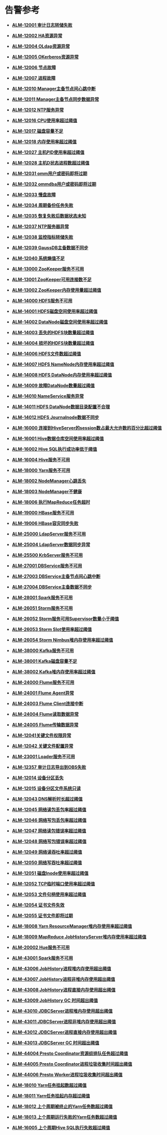 # 告警参考<a name="ZH-CN_TOPIC_0191883063"></a>

-   **[ALM-12001 审计日志转储失败](ALM-12001-审计日志转储失败.md)**  

-   **[ALM-12002 HA资源异常](ALM-12002-HA资源异常.md)**  

-   **[ALM-12004 OLdap资源异常](ALM-12004-OLdap资源异常.md)**  

-   **[ALM-12005 OKerberos资源异常](ALM-12005-OKerberos资源异常.md)**  

-   **[ALM-12006 节点故障](ALM-12006-节点故障.md)**  

-   **[ALM-12007 进程故障](ALM-12007-进程故障.md)**  

-   **[ALM-12010 Manager主备节点间心跳中断](ALM-12010-Manager主备节点间心跳中断.md)**  

-   **[ALM-12011 Manager主备节点同步数据异常](ALM-12011-Manager主备节点同步数据异常.md)**  

-   **[ALM-12012 NTP服务异常](ALM-12012-NTP服务异常.md)**  

-   **[ALM-12016 CPU使用率超过阈值](ALM-12016-CPU使用率超过阈值.md)**  

-   **[ALM-12017 磁盘容量不足](ALM-12017-磁盘容量不足.md)**  

-   **[ALM-12018 内存使用率超过阈值](ALM-12018-内存使用率超过阈值.md)**  

-   **[ALM-12027 主机PID使用率超过阈值](ALM-12027-主机PID使用率超过阈值.md)**  

-   **[ALM-12028 主机D状态进程数超过阈值](ALM-12028-主机D状态进程数超过阈值.md)**  

-   **[ALM-12031 omm用户或密码即将过期](ALM-12031-omm用户或密码即将过期.md)**  

-   **[ALM-12032 ommdba用户或密码即将过期](ALM-12032-ommdba用户或密码即将过期.md)**  

-   **[ALM-12033 慢盘故障](ALM-12033-慢盘故障.md)**  

-   **[ALM-12034 周期备份任务失败](ALM-12034-周期备份任务失败.md)**  

-   **[ALM-12035 恢复失败后数据状态未知](ALM-12035-恢复失败后数据状态未知.md)**  

-   **[ALM-12037 NTP服务器异常](ALM-12037-NTP服务器异常.md)**  

-   **[ALM-12038 监控指标转储失败](ALM-12038-监控指标转储失败.md)**  

-   **[ALM-12039 GaussDB主备数据不同步](ALM-12039-GaussDB主备数据不同步.md)**  

-   **[ALM-12040 系统熵值不足](ALM-12040-系统熵值不足.md)**  

-   **[ALM-13000 ZooKeeper服务不可用](ALM-13000-ZooKeeper服务不可用.md)**  

-   **[ALM-13001 ZooKeeper可用连接数不足](ALM-13001-ZooKeeper可用连接数不足.md)**  

-   **[ALM-13002 ZooKeeper内存使用量超过阈值](ALM-13002-ZooKeeper内存使用量超过阈值.md)**  

-   **[ALM-14000 HDFS服务不可用](ALM-14000-HDFS服务不可用.md)**  

-   **[ALM-14001 HDFS磁盘空间使用率超过阈值](ALM-14001-HDFS磁盘空间使用率超过阈值.md)**  

-   **[ALM-14002 DataNode磁盘空间使用率超过阈值](ALM-14002-DataNode磁盘空间使用率超过阈值.md)**  

-   **[ALM-14003 丢失的HDFS块数量超过阈值](ALM-14003-丢失的HDFS块数量超过阈值.md)**  

-   **[ALM-14004 损坏的HDFS块数量超过阈值](ALM-14004-损坏的HDFS块数量超过阈值.md)**  

-   **[ALM-14006 HDFS文件数超过阈值](ALM-14006-HDFS文件数超过阈值.md)**  

-   **[ALM-14007 HDFS NameNode内存使用率超过阈值](ALM-14007-HDFS-NameNode内存使用率超过阈值.md)**  

-   **[ALM-14008 HDFS DataNode内存使用率超过阈值](ALM-14008-HDFS-DataNode内存使用率超过阈值.md)**  

-   **[ALM-14009 故障DataNode数量超过阈值](ALM-14009-故障DataNode数量超过阈值.md)**  

-   **[ALM-14010 NameService服务异常](ALM-14010-NameService服务异常.md)**  

-   **[ALM-14011 HDFS DataNode数据目录配置不合理](ALM-14011-HDFS-DataNode数据目录配置不合理.md)**  

-   **[ALM-14012 HDFS Journalnode数据不同步](ALM-14012-HDFS-Journalnode数据不同步.md)**  

-   **[ALM-16000 连接到HiveServer的session数占最大允许数的百分比超过阈值](ALM-16000-连接到HiveServer的session数占最大允许数的百分比超过阈值.md)**  

-   **[ALM-16001 Hive数据仓库空间使用率超过阈值](ALM-16001-Hive数据仓库空间使用率超过阈值.md)**  

-   **[ALM-16002 Hive SQL执行成功率低于阈值](ALM-16002-Hive-SQL执行成功率低于阈值.md)**  

-   **[ALM-16004 Hive服务不可用](ALM-16004-Hive服务不可用.md)**  

-   **[ALM-18000 Yarn服务不可用](ALM-18000-Yarn服务不可用.md)**  

-   **[ALM-18002 NodeManager心跳丢失](ALM-18002-NodeManager心跳丢失.md)**  

-   **[ALM-18003 NodeManager不健康](ALM-18003-NodeManager不健康.md)**  

-   **[ALM-18006 执行MapReduce任务超时](ALM-18006-执行MapReduce任务超时.md)**  

-   **[ALM-19000 HBase服务不可用](ALM-19000-HBase服务不可用.md)**  

-   **[ALM-19006 HBase容灾同步失败](ALM-19006-HBase容灾同步失败.md)**  

-   **[ALM-25000 LdapServer服务不可用](ALM-25000-LdapServer服务不可用.md)**  

-   **[ALM-25004 LdapServer数据同步异常](ALM-25004-LdapServer数据同步异常.md)**  

-   **[ALM-25500 KrbServer服务不可用](ALM-25500-KrbServer服务不可用.md)**  

-   **[ALM-27001 DBService服务不可用](ALM-27001-DBService服务不可用.md)**  

-   **[ALM-27003 DBService主备节点间心跳中断](ALM-27003-DBService主备节点间心跳中断.md)**  

-   **[ALM-27004 DBService主备数据不同步](ALM-27004-DBService主备数据不同步.md)**  

-   **[ALM-28001 Spark服务不可用](ALM-28001-Spark服务不可用.md)**  

-   **[ALM-26051 Storm服务不可用](ALM-26051-Storm服务不可用.md)**  

-   **[ALM-26052 Storm服务可用Supervisor数量小于阈值](ALM-26052-Storm服务可用Supervisor数量小于阈值.md)**  

-   **[ALM-26053 Storm Slot使用率超过阈值](ALM-26053-Storm-Slot使用率超过阈值.md)**  

-   **[ALM-26054 Storm Nimbus堆内存使用率超过阈值](ALM-26054-Storm-Nimbus堆内存使用率超过阈值.md)**  

-   **[ALM-38000 Kafka服务不可用](ALM-38000-Kafka服务不可用.md)**  

-   **[ALM-38001 Kafka磁盘容量不足](ALM-38001-Kafka磁盘容量不足.md)**  

-   **[ALM-38002 Kafka堆内存使用率超过阈值](ALM-38002-Kafka堆内存使用率超过阈值.md)**  

-   **[ALM-24000 Flume服务不可用](ALM-24000-Flume服务不可用.md)**  

-   **[ALM-24001 Flume Agent异常](ALM-24001-Flume-Agent异常.md)**  

-   **[ALM-24003 Flume Client连接中断](ALM-24003-Flume-Client连接中断.md)**  

-   **[ALM-24004 Flume读取数据异常](ALM-24004-Flume读取数据异常.md)**  

-   **[ALM-24005 Flume传输数据异常](ALM-24005-Flume传输数据异常.md)**  

-   **[ALM-12041关键文件权限异常](ALM-12041关键文件权限异常.md)**  

-   **[ALM-12042 关键文件配置异常](ALM-12042-关键文件配置异常.md)**  

-   **[ALM-23001 Loader服务不可用](ALM-23001-Loader服务不可用.md)**  

-   **[ALM-12357 审计日志导出到OBS失败](ALM-12357-审计日志导出到OBS失败.md)**  

-   **[ALM-12014 设备分区丢失](ALM-12014-设备分区丢失.md)**  

-   **[ALM-12015 设备分区文件系统只读](ALM-12015-设备分区文件系统只读.md)**  

-   **[ALM-12043 DNS解析时长超过阈值](ALM-12043-DNS解析时长超过阈值.md)**  

-   **[ALM-12045 网络读包丢包率超过阈值](ALM-12045-网络读包丢包率超过阈值.md)**  

-   **[ALM-12046 网络写包丢包率超过阈值](ALM-12046-网络写包丢包率超过阈值.md)**  

-   **[ALM-12047 网络读包错误率超过阈值](ALM-12047-网络读包错误率超过阈值.md)**  

-   **[ALM-12048 网络写包错误率超过阈值](ALM-12048-网络写包错误率超过阈值.md)**  

-   **[ALM-12049 网络读吞吐率超过阈值](ALM-12049-网络读吞吐率超过阈值.md)**  

-   **[ALM-12050 网络写吞吐率超过阈值](ALM-12050-网络写吞吐率超过阈值.md)**  

-   **[ALM-12051 磁盘Inode使用率超过阈值](ALM-12051-磁盘Inode使用率超过阈值.md)**  

-   **[ALM-12052 TCP临时端口使用率超过阈值](ALM-12052-TCP临时端口使用率超过阈值.md)**  

-   **[ALM-12053 文件句柄使用率超过阈值](ALM-12053-文件句柄使用率超过阈值.md)**  

-   **[ALM-12054 证书文件失效](ALM-12054-证书文件失效.md)**  

-   **[ALM-12055 证书文件即将过期](ALM-12055-证书文件即将过期.md)**  

-   **[ALM-18008 Yarn ResourceManager堆内存使用率超过阈值](ALM-18008-Yarn-ResourceManager堆内存使用率超过阈值.md)**  

-   **[ALM-18009 MapReduce JobHistoryServer堆内存使用率超过阈值](ALM-18009-MapReduce-JobHistoryServer堆内存使用率超过阈值.md)**  

-   **[ALM-20002 Hue服务不可用](ALM-20002-Hue服务不可用.md)**  

-   **[ALM-43001 Spark服务不可用](ALM-43001-Spark服务不可用.md)**  

-   **[ALM-43006 JobHistory进程堆内存使用超出阈值](ALM-43006-JobHistory进程堆内存使用超出阈值.md)**  

-   **[ALM-43007 JobHistory进程非堆内存使用超出阈值](ALM-43007-JobHistory进程非堆内存使用超出阈值.md)**  

-   **[ALM-43008 JobHistory进程直接内存使用超出阈值](ALM-43008-JobHistory进程直接内存使用超出阈值.md)**  

-   **[ALM-43009 JobHistory GC 时间超出阈值](ALM-43009-JobHistory-GC-时间超出阈值.md)**  

-   **[ALM-43010 JDBCServer进程堆内存使用超出阈值](ALM-43010-JDBCServer进程堆内存使用超出阈值.md)**  

-   **[ALM-43011 JDBCServer进程非堆内存使用超出阈值](ALM-43011-JDBCServer进程非堆内存使用超出阈值.md)**  

-   **[ALM-43012 JDBCServer进程直接内存使用超出阈值](ALM-43012-JDBCServer进程直接内存使用超出阈值.md)**  

-   **[ALM-43013 JDBCServer GC 时间超出阈值](ALM-43013-JDBCServer-GC-时间超出阈值.md)**  

-   **[ALM-44004 Presto Coordinator资源组排队任务超过阈值](ALM-44004-Presto-Coordinator资源组排队任务超过阈值.md)**  

-   **[ALM-44005 Presto Coordinator进程垃圾收集时间超出阈值](ALM-44005-Presto-Coordinator进程垃圾收集时间超出阈值.md)**  

-   **[ALM-44006 Presto Worker进程垃圾收集时间超出阈值](ALM-44006-Presto-Worker进程垃圾收集时间超出阈值.md)**  

-   **[ALM-18010 Yarn任务挂起数超过阈值](ALM-18010-Yarn任务挂起数超过阈值.md)**  

-   **[ALM-18011 Yarn任务挂起内存超过阈值](ALM-18011-Yarn任务挂起内存超过阈值.md)**  

-   **[ALM-18012 上个周期被终止的Yarn任务数超过阈值](ALM-18012-上个周期被终止的Yarn任务数超过阈值.md)**  

-   **[ALM-18013 上个周期运行失败的Yarn任务数超过阈值](ALM-18013-上个周期运行失败的Yarn任务数超过阈值.md)**  

-   **[ALM-16005 上个周期Hive SQL执行失败超过阈值](ALM-16005-上个周期Hive-SQL执行失败超过阈值.md)**  


